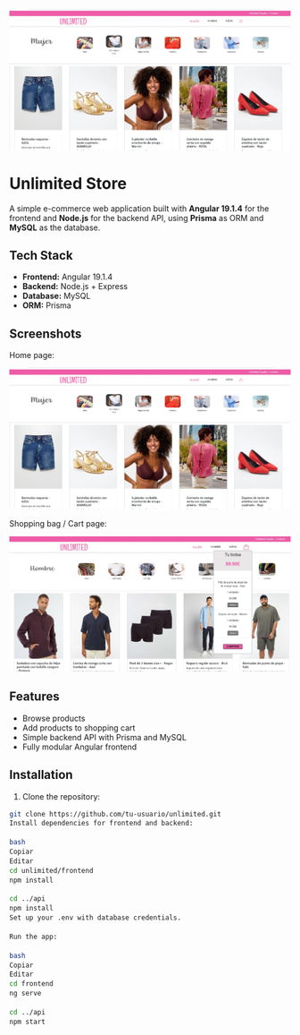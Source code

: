 ![Unlimited Store Preview](screenshots/home.jpg)

# Unlimited Store

A simple e-commerce web application built with **Angular 19.1.4** for the frontend and **Node.js** for the backend API, using **Prisma** as ORM and **MySQL** as the database.

## Tech Stack

- **Frontend:** Angular 19.1.4  
- **Backend:** Node.js + Express  
- **Database:** MySQL  
- **ORM:** Prisma  

## Screenshots

Home page:

[![Home](screenshots/home.jpg)](https://github.com/laukosonen/Online-store-Angular-Node.js/blob/main/home.jpg)

Shopping bag / Cart page:

[![Shopping Bag](screenshots/shopping-bag.jpg)](https://github.com/laukosonen/Online-store-Angular-Node.js/blob/main/shopping-bag.jpg)

## Features

- Browse products
- Add products to shopping cart
- Simple backend API with Prisma and MySQL
- Fully modular Angular frontend

## Installation

1. Clone the repository:
```bash
git clone https://github.com/tu-usuario/unlimited.git
Install dependencies for frontend and backend:

bash
Copiar
Editar
cd unlimited/frontend
npm install

cd ../api
npm install
Set up your .env with database credentials.

Run the app:

bash
Copiar
Editar
cd frontend
ng serve

cd ../api
npm start
